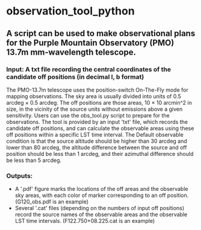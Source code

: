 # observation_tool_python

## A script can be used to make observational plans for the Purple Mountain Observatory (PMO) 13.7m mm-wavelength telescope.

### Input: A txt file recording the central coordinates of the candidate off positions (in decimal l, b format)

The PMO-13.7m telescope uses the position-switch On-The-Fly mode for mapping observations. The sky area is usually divided into units of 0.5 arcdeg $\times$ 0.5 arcdeg. The off positions are those areas, 10 $\times$ 10 arcmin^2 in size, in the vicinity of the source units without emissions above a given sensitivity. Users can use the obs_tool.py script to prepare for the observations. The tool is provided by an input 'txt' file, which records the candidate off positions, and can calculate the observable areas using these off positions within a specific LST time interval. The Default observable condition is that the source altitude should be higher than 30 arcdeg and lower than 80 arcdeg, the altitude difference between the source and off position should be less than 1 arcdeg, and their azimuthal difference should be less than 5 arcdeg. 

### Outputs: 
- A '.pdf' figure marks the locations of the off areas and the observable sky areas, with each color of marker corresponding to an off position. (G120_obs.pdf is an example)
- Several '.cat' files (depending on the numbers of input off positions) record the source names of the observable areas and the observable LST time intervals.  (F122.750+08.225.cat is an example)
